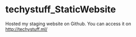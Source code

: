 # techystuff_StaticWebsite
Hosted my staging website on Github. You can access it on http://techystuff.ml/
